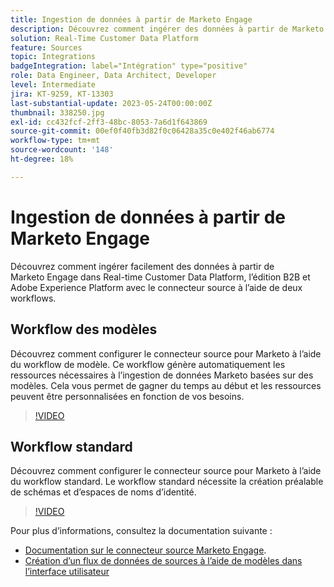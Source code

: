 ```yaml
---
title: Ingestion de données à partir de Marketo Engage
description: Découvrez comment ingérer des données à partir de Marketo Engage à l’aide du connecteur source à l’aide des workflows standard et de modèle.
solution: Real-Time Customer Data Platform
feature: Sources
topic: Integrations
badgeIntegration: label="Intégration" type="positive"
role: Data Engineer, Data Architect, Developer
level: Intermediate
jira: KT-9259, KT-13303
last-substantial-update: 2023-05-24T00:00:00Z
thumbnail: 338250.jpg
exl-id: cc432fcf-2ff3-48bc-8053-7a6d1f643869
source-git-commit: 00ef0f40fb3d82f0c06428a35c0e402f46ab6774
workflow-type: tm+mt
source-wordcount: '148'
ht-degree: 18%

---
```


# Ingestion de données à partir de Marketo Engage

Découvrez comment ingérer facilement des données à partir de Marketo Engage dans Real-time Customer Data Platform, l’édition B2B et Adobe Experience Platform avec le connecteur source à l’aide de deux workflows.

## Workflow des modèles

Découvrez comment configurer le connecteur source pour Marketo à l’aide du workflow de modèle. Ce workflow génère automatiquement les ressources nécessaires à l’ingestion de données Marketo basées sur des modèles. Cela vous permet de gagner du temps au début et les ressources peuvent être personnalisées en fonction de vos besoins.

>[!VIDEO](https://video.tv.adobe.com/v/3419550?learn=on)

## Workflow standard

Découvrez comment configurer le connecteur source pour Marketo à l’aide du workflow standard. Le workflow standard nécessite la création préalable de schémas et d’espaces de noms d’identité.

>[!VIDEO](https://video.tv.adobe.com/v/338250?learn=on)

Pour plus d’informations, consultez la documentation suivante :
* [Documentation sur le connecteur source Marketo Engage](https://experienceleague.adobe.com/docs/experience-platform/sources/connectors/adobe-applications/marketo/marketo.html).
* [Création d’un flux de données de sources à l’aide de modèles dans l’interface utilisateur](https://experienceleague.adobe.com/docs/experience-platform/sources/ui-tutorials/templates.html#)
